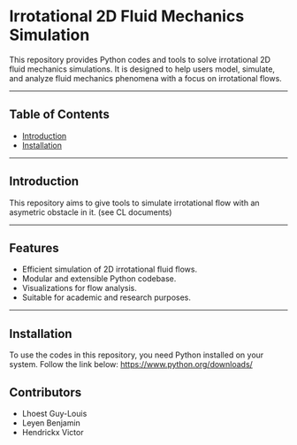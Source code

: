 # Irrotational 2D Fluid Mechanics Simulation

This repository provides Python codes and tools to solve irrotational 2D fluid mechanics simulations. It is designed to help users model, simulate, and analyze fluid mechanics phenomena with a focus on irrotational flows.

---

## Table of Contents
- [Introduction](#introduction)
- [Installation](#installation)


---

## Introduction
This repository aims to give tools to simulate irrotational flow with an asymetric obstacle in it. (see CL documents)

---

## Features
- Efficient simulation of 2D irrotational fluid flows.
- Modular and extensible Python codebase.
- Visualizations for flow analysis.
- Suitable for academic and research purposes.

---

## Installation
To use the codes in this repository, you need Python installed on your system. Follow the link below: https://www.python.org/downloads/

## Contributors 
- Lhoest Guy-Louis
- Leyen Benjamin
- Hendrickx Victor 

